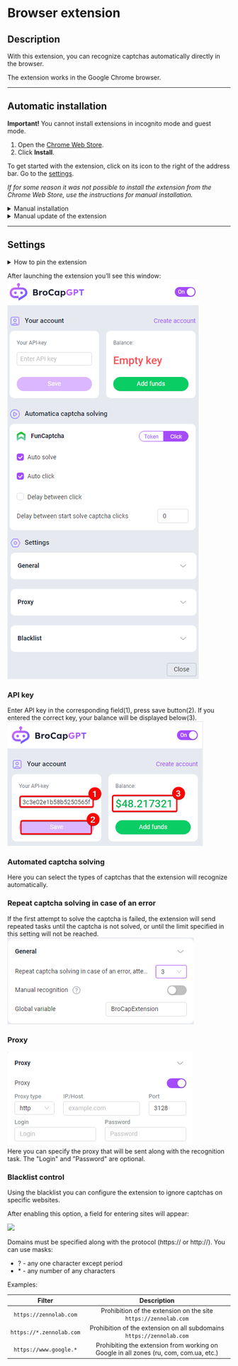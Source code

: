 ﻿---
sidebar_position: 0
---

# Browser extension
## **Description**
With this extension, you can recognize captchas automatically directly in the browser.

The extension works in the Google Chrome browser.

-----
## **Automatic installation**
**Important!** You cannot install extensions in incognito mode and guest mode.

1. Open the [Chrome Web Store](https://chrome.google.com/webstore/detail/capmonster-cloud-%E2%80%94-automa/pabjfbciaedomjjfelfafejkppknjleh?hl=en).
2. Click **Install**.

To get started with the extension, click on its icon to the right of the address bar. Go to the [settings](extension-main.md#settings).

*If for some reason it was not possible to install the extension from the Chrome Web Store, use the instructions for manual installation.*

<details>
    <summary>Manual installation</summary>

1. Download the [archive with the extension](https://zenno.link/CapMonsterCloud-chrome-extension).

1. Unpack it to any folder. 
   
   **WARNING**: the folder shouldn’t be deleted, otherwise the extension stop working.
1. In the Google Chrome browser open the “Extension” page. There are several ways to do this: 
   1. Type chrome://extensions in the address bar of a browser and press Enter.
   2. From the menu: click the three vertical dots in the upper right corner (near the profile picture), then "More Tools", then "Extensions".

  ![](359d5afb-d644-45c2-a882-e7fc3da759eb.png)

   3. Or go to the Google Chrome settings and select "Extensions" (at the very bottom) in the right menu.

  ![](61a9b824-b0d2-4808-8bb8-feac4b25d0b7.png)

1. Enable “Developer Mode”.
1. Then click on “Load unpacked”.

  ![](load-unpacked.png)

1. Find and choose the folder where you unpacked the extension.
1. After that the extension should appear in the list of the installed extensions.

![](extension1.png)

  </details>

<details>
    <summary>Manual update of the extension</summary>

If you are installing the extension over the previous version, then when you update the original extension files, you also need to click the update button on the "Extensions" page (how to open this page is described above in the "Manual installation" section).

![](extension2.png)
</details>

-----
## **Settings**
<details>
    <summary>How to pin the extension</summary>

By default the installed extension is hidden. To pin it you have to click on the “Pin” button:

![](extension3.png)
</details>

After launching the extension you’ll see this window:
![](extension4.png)

### <a name="id-browserextension-apikey"></a>**API key**
Enter API key in the corresponding field(1), press save button(2). If you entered the correct key, your balance will be displayed below(3).
![](extension5.png)

### <a name="id-browserextension-automaticcaptchasolving"></a>**Automated captcha solving**
Here you can select the types of captchas that the extension will recognize automatically.

### <a name="id-browserextension-repeatcaptchasolvingincaseofanerror"></a>**Repeat captcha solving in case of an error**
If the first attempt to solve the captcha is failed, the extension will send repeated tasks until the captcha is not solved, or until the limit specified in this setting will not be reached.
![](extension7.png) 

### <a name="id-browserextension-proxy"></a>**Proxy**
![](extension8.png)  
Here you can specify the proxy that will be sent along with the recognition task.
The "Login" and "Password" are optional.

### <a name="id-browserextension-blacklistcontrol"></a>**Blacklist control**
Using the blacklist you can configure the extension to ignore captchas on specific websites.

After enabling this option, a field for entering sites will appear:

![](blacklist-control.png)

Domains must be specified along with the protocol (https:// or http://).
You can use masks:

- ? - any one character except period
- \* - any number of any characters

Examples:

|**Filter**|**Description**|
| :-: | :-: |
|`https://zennolab.com`|Prohibition of the extension on the site `https://zennolab.com`|
|`https://*.zennolab.com`|Prohibition of the extension on all subdomains `https://zennolab.com`|
|`https://www.google.*`|Prohibiting the extension from working on Google in all zones (ru, com, com.ua, etc.)|

[ref1]: Aspose.Words.d14847ca-5ce8-4c9f-8081-1ec99b44a6b3.001.png

